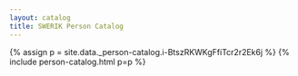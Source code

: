 ```yaml
---
layout: catalog
title: SWERIK Person Catalog
---
```

{% assign p = site.data._person-catalog.i-BtszRKWKgFfiTcr2r2Ek6j %}
{% include person-catalog.html p=p %}

